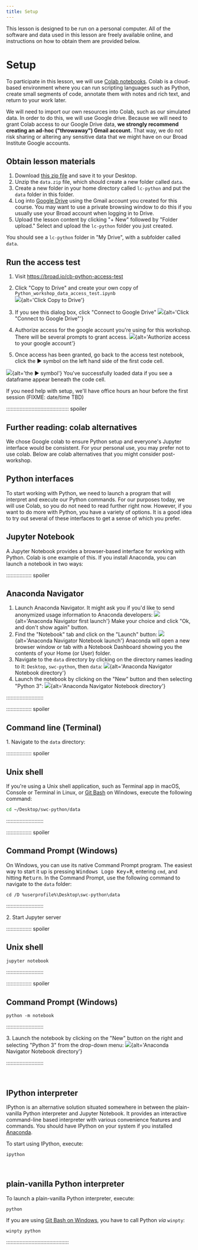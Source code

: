 ```yaml
---
title: Setup
---
```


This lesson is designed to be run on a personal computer.
All of the software and data used in this lesson are freely available online,
and instructions on how to obtain them are provided below.

# <a name=#setup>Setup</a>

To participate in this lesson, we will use [Colab notebooks](https://colab.research.google.com/). Colab is a cloud-based environment where you can run scripting languages such as Python, create small segments of code, annotate them with notes and rich text, and return to your work later.

We will need to import our own resources into Colab, such as our simulated data. In order to do this, we will use Google drive. Because we will need to grant Colab access to our Google Drive data, **we strongly recommend creating an ad-hoc ("throwaway") Gmail account.** That way, we do not risk sharing or altering any sensitive data that we might have on our Broad Institute Google accounts.


## Obtain lesson materials

1. Download [this zip file][dataset] and save it to your Desktop. 
1. Unzip the ```data.zip``` file, which should create a new folder called ```data```.
1. Create a new folder in your home directory called ```lc-python``` and put the ```data``` folder in this folder.
1. Log into [Google Drive](https://drive.google.com/drive/my-drive) using the Gmail account you created for this course. You may want to use a private browsing window to do this if you usually use your Broad account when logging in to Drive.
1. Upload the lesson content by clicking "+ New" followed by "Folder upload." Select and upload the `lc-python` folder you just created.

You should see a `lc-python` folder in "My Drive", with a subfolder called `data`.

## Run the access test  
1. Visit https://broad.io/cb-python-access-test  
1. Click "Copy to Drive" and create your own copy of `Python_workshop_data_access_test.ipynb`  
![](fig/run_access_test.png){alt='Click Copy to Drive'}

1. If you see this dialog box, click "Connect to Google Drive"
![](fig/permit_access.png){alt='Click "Connect to Google Drive"'}

1. Authorize access for the google account you're using for this workshop. There will be several prompts to grant access.
![](fig/authorize_access.png){alt='Authorize access to your google account'}
1. Once access has been granted, go back to the access test notebook, click the ▶️ symbol on the left hand side of the first code cell.

![](fig/success.png){alt='the ▶️ symbol'}
You've successfully loaded data if you see a dataframe appear beneath the code cell.

If you need help with setup, we'll have office hours an hour before the first session (FIXME: date/time TBD)

:::::::::::::::::::::::::::::::::::::::::: spoiler

## Further reading: colab alternatives

We chose Google colab to ensure Python setup and everyone's Jupyter interface would be consistent. For your personal use, you may prefer not to use colab. Below are colab alternatives that you might consider post-workshop.

## Python interfaces

To start working with Python, we need to launch a program that will interpret and execute our
Python commands. For our purposes today, we will use Colab, so you do not need to read further right now. However, if you want to do more with Python, you have a variety of options. It is a good idea to try out several of these interfaces to get a sense of which you prefer.

## Jupyter Notebook

A Jupyter Notebook provides a browser-based interface for working with Python. Colab is one example of this.
If you install Anaconda, you can launch a notebook in two ways:

::::::::::::::::: spoiler

## Anaconda Navigator

1. Launch Anaconda Navigator.
  It might ask you if you'd like to send anonymized usage information to Anaconda developers:
  ![](fig/anaconda-navigator-first-launch.png){alt='Anaconda Navigator first launch'}
  Make your choice and click "Ok, and don't show again" button.
2. Find the "Notebook" tab and click on the "Launch" button:
  ![](fig/anaconda-navigator-notebook-launch.png){alt='Anaconda Navigator Notebook launch'}
  Anaconda will open a new browser window or tab with a Notebook Dashboard showing you the
  contents of your Home (or User) folder.
3. Navigate to the `data` directory by clicking on the directory names leading to it:
  `Desktop`, `swc-python`, then `data`:
  ![](fig/jupyter-notebook-data-directory.png){alt='Anaconda Navigator Notebook directory'}
4. Launch the notebook by clicking on the "New" button and then selecting "Python 3":
  ![](fig/jupyter-notebook-launch-notebook.png){alt='Anaconda Navigator Notebook directory'}

:::::::::::::::::::::::::

::::::::::::::::: spoiler

## Command line (Terminal)

1\. Navigate to the `data` directory:

::::::::::::::::: spoiler

## Unix shell

If you're using a Unix shell application, such as Terminal app in macOS, Console or Terminal
in Linux, or [Git Bash][gitbash] on Windows, execute the following command:

```bash
cd ~/Desktop/swc-python/data
```

:::::::::::::::::::::::::

::::::::::::::::: spoiler

## Command Prompt (Windows)

On Windows, you can use its native Command Prompt program.  The easiest way to start it up is
pressing <kbd>Windows Logo Key</kbd>\+<kbd>R</kbd>, entering `cmd`, and hitting
<kbd>Return</kbd>. In the Command Prompt, use the following command to navigate to
the `data` folder:

```source
cd /D %userprofile%\Desktop\swc-python\data
```

:::::::::::::::::::::::::

2\. Start Jupyter server

::::::::::::::::: spoiler

## Unix shell

```bash
jupyter notebook
```

:::::::::::::::::::::::::

::::::::::::::::: spoiler

## Command Prompt (Windows)

```source
python -m notebook
```

:::::::::::::::::::::::::

3\. Launch the notebook by clicking on the "New" button on the right and selecting "Python 3"
from the drop-down menu:
![](fig/jupyter-notebook-launch-notebook2.png){alt='Anaconda Navigator Notebook directory'}

:::::::::::::::::::::::::

  <!-- vertical spacer -->

## IPython interpreter

IPython is an alternative solution situated somewhere in between the plain-vanilla Python
interpreter and Jupyter Notebook. It provides an interactive command-line based interpreter with
various convenience features and commands.  You should have IPython on your system if you installed
[Anaconda][anaconda-instructions].

To start using IPython, execute:

```source
ipython
```

  <!-- vertical spacer -->

## plain-vanilla Python interpreter

To launch a plain-vanilla Python interpreter, execute:

```source
python
```

If you are using [Git Bash on Windows][gitbash], you have to call Python *via* `winpty`:

```source
winpty python
```

::::::::::::::::::::::::::::::::::::::::::

[anaconda-instructions]: https://carpentries.github.io/workshop-template/install_instructions/#python
[dataset]: episodes/files/data.zip
[gitbash]: https://gitforwindows.org
